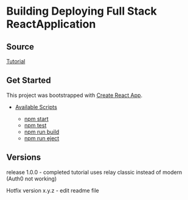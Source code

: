 # Building Deploying Full Stack ReactApplication

## Source

[Tutorial](https://www.lynda.com/React-js-tutorials/Building-Deploying-Full-Stack-React-Application/558648-2.html)

## Get Started

This project was bootstrapped with [Create React App](https://github.com/facebookincubator/create-react-app).

- [Available Scripts](#available-scripts)

  - [npm start](#npm-start)
  - [npm test](#npm-test)
  - [npm run build](#npm-run-build)
  - [npm run eject](#npm-run-eject)

## Versions

release 1.0.0 - completed tutorial uses relay classic instead of modern (Auth0 not working)

Hotfix version x.y.z - edit readme file


